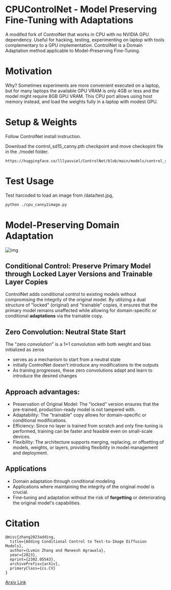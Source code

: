 # CPUControlNet - Model Preserving Fine-Tuning with Adaptations
A modifed fork of ControlNet that works in CPU with no NVIDIA GPU dependency. Useful for hacking, testing, experimenting on laptop with tools complementary to a GPU implementation. ControlNet is a Domain Adaptation method applicable to Model-Preserving Fine-Tuning. 

# Motivation
Why? Sometimes experiments are more convenient executed on a laptop, but for many laptops the available GPU VRAM is only 4GB or less and the model might require 8GB GPU VRAM. 
This CPU port allows using host memory instead, and load the weights fully in a laptop with modest GPU.

# Setup & Weights
Follow ControlNet install instruction.

Download the control_sd15_canny.pth checkpoint and move checkopint file in the ./model folder. 
```
https://huggingface.co/lllyasviel/ControlNet/blob/main/models/control_sd15_canny.pth
```

# Test Usage
Test harcoded to load an image from /data/test.jpg,
```bash
python ./cpu_canny2image.py
```

# Model-Preserving Domain Adaptation

![img](github_page/he.png)

## Conditional Control: Preserve Primary Model through Locked Layer Versions and Trainable Layer Copies 
ControlNet adds conditional control to existing models without compromising the integrity of the original model. By utilizing a dual structure of "locked" (original) and "trainable" copies, it ensures that the primary model remains unaffected while allowing for domain-specific or conditional **adaptations** via the trainable copy.

## Zero Convolution: Neutral State Start
The "zero convolution" is a 1×1 convolution with both weight and bias initialized as zeros
* serves as a mechanism to start from a neutral state
* initially ControlNet doesn't introduce any modifications to the outputs
* As training progresses, these zero convolutions adapt and learn to introduce the desired changes

## Approach advantages:

* Preservation of Original Model: The "locked" version ensures that the pre-trained, production-ready model is not tampered with.
* Adaptability: The "trainable" copy allows for domain-specific or conditional modifications.
* Efficiency: Since no layer is trained from scratch and only fine-tuning is performed, training can be faster and feasible even on small-scale devices.
* Flexibility: The architecture supports merging, replacing, or offsetting of models, weights, or layers, providing flexibility in model management and deployment.

## Applications
* Domain adaptation through conditional modeling
* Applications where maintaining the integrity of the original model is crucial.
* Fine-tuning and adaptation without the risk of **forgetting** or deteriorating the original model's capabilities.


# Citation

    @misc{zhang2023adding,
      title={Adding Conditional Control to Text-to-Image Diffusion Models}, 
      author={Lvmin Zhang and Maneesh Agrawala},
      year={2023},
      eprint={2302.05543},
      archivePrefix={arXiv},
      primaryClass={cs.CV}
    }

[Arxiv Link](https://arxiv.org/abs/2302.05543)

